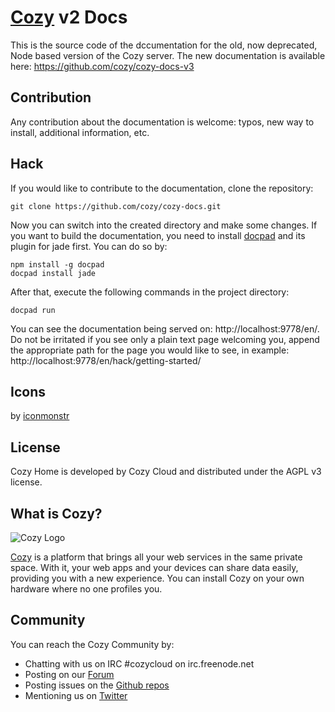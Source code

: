 # [Cozy](https://cozy.io) v2 Docs

This is the source code of the dccumentation for the old, now deprecated, Node based version of the Cozy server.
The new documentation is available here: https://github.com/cozy/cozy-docs-v3

## Contribution

Any contribution about the documentation is welcome: typos, new way to install,
additional information, etc.

## Hack

If you would like to contribute to the documentation, clone the repository:

    git clone https://github.com/cozy/cozy-docs.git

Now you can switch into the created directory and make some changes. If you want to build the documentation, you need to install [docpad](https://docpad.org) and its plugin for jade first. You can do so by:

    npm install -g docpad
    docpad install jade

After that, execute the following commands in the project directory:

    docpad run

You can see the documentation being served on: http://localhost:9778/en/. Do not be irritated if you see only a plain text page welcoming you, append the appropriate path for the page you would like to see, in example: http://localhost:9778/en/hack/getting-started/

## Icons

by [iconmonstr](http://iconmonstr.com/)

## License

Cozy Home is developed by Cozy Cloud and distributed under the AGPL v3 license.

## What is Cozy?

![Cozy Logo](https://raw.github.com/cozy/cozy-setup/gh-pages/assets/images/happycloud.png)

[Cozy](https://cozy.io) is a platform that brings all your web services in the
same private space.  With it, your web apps and your devices can share data
easily, providing you with a new experience. You can install Cozy on your own
hardware where no one profiles you.

## Community

You can reach the Cozy Community by:

* Chatting with us on IRC #cozycloud on irc.freenode.net
* Posting on our [Forum](https://forum.cozy.io/)
* Posting issues on the [Github repos](https://github.com/cozy/)
* Mentioning us on [Twitter](https://twitter.com/mycozycloud)

